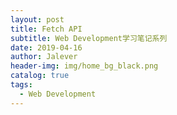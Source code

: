 ```yaml
---
layout: post
title: Fetch API
subtitle: Web Development学习笔记系列
date: 2019-04-16
author: Jalever
header-img: img/home_bg_black.png
catalog: true
tags:
  - Web Development
---
```



